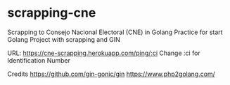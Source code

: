 # scrapping-cne
Scrapping to Consejo Nacional Electoral (CNE) in Golang
Practice for start Golang Project with scrapping and GIN

URL:
https://cne-scrapping.herokuapp.com/ping/:ci
Change :ci for Identification Number

Credits
https://github.com/gin-gonic/gin
https://www.php2golang.com/
